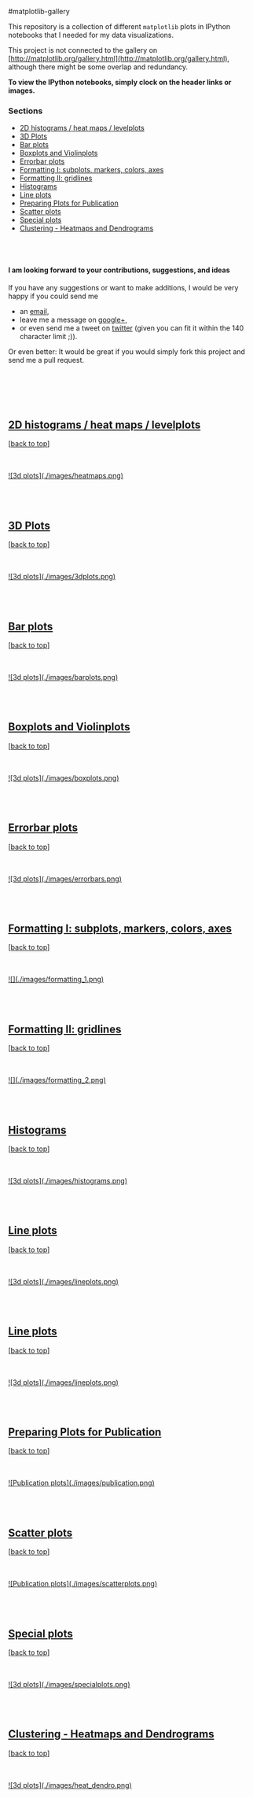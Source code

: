 #matplotlib-gallery

This repository is a collection of different `matplotlib` plots in IPython notebooks that I needed for my data visualizations. 

This project is not connected to the gallery on [http://matplotlib.org/gallery.html](http://matplotlib.org/gallery.html), although there might be some overlap and redundancy. 

**To view the IPython notebooks, simply clock on the header links or images.**

### Sections

- [2D histograms / heat maps / levelplots](#2d-histograms--heat-maps--levelplots)
- [3D Plots](#3d-plots)
- [Bar plots](#bar-plots)
- [Boxplots and Violinplots](#boxplots-and-violinplots)
- [Errorbar plots](#errorbar-plots)
- [Formatting I: subplots, markers, colors, axes](#formatting-i)
- [Formatting II: gridlines](#formatting-i)
- [Histograms](#histograms)
- [Line plots](#line-plots)
- [Preparing Plots for Publication](#preparing-plots-for-publication)
- [Scatter plots](#scatter-plots)
- [Special plots](#special-plots)
- [Clustering - Heatmaps and Dendrograms](#Clustering---Heatmaps-and-Dendrograms)

<br>
<br>

#### I am looking forward to your contributions, suggestions, and ideas

If you have any suggestions or want to make additions, I would be very happy if you could send me  

- an [email](mailto:se.raschka@gmail.com),  
- leave me a message on [google+](https://plus.google.com/118404394130788869227/),   
- or even send me a tweet on [twitter](https://twitter.com/rasbt) (given you can fit it within the 140 character limit ;)).  

Or even better: It would be great if you would simply fork this project and send me a pull request.

<br>
<br>
<br>
<br>


## [2D histograms / heat maps / levelplots](http://nbviewer.ipython.org/github/rasbt/matplotlib-gallery/blob/master/ipynb/heatmaps.ipynb)

[[back to top](https://github.com/rasbt/matplotlib-gallery#matplotlib-gallery)]

<br>
<br>

<a href='http://nbviewer.ipython.org/github/rasbt/matplotlib-gallery/blob/master/ipynb/heatmaps.ipynb'>
![3d plots](./images/heatmaps.png)
</a>

<br>
<br>
<br>
<br>


## [3D Plots](http://nbviewer.ipython.org/github/rasbt/matplotlib-gallery/blob/master/ipynb/3dplots.ipynb)

[[back to top](https://github.com/rasbt/matplotlib-gallery#matplotlib-gallery)]

<br>
<br>

<a href='http://nbviewer.ipython.org/github/rasbt/matplotlib-gallery/blob/master/ipynb/3dplots.ipynb'>
![3d plots](./images/3dplots.png)
</a>

<br>
<br>
<br>
<br>


## [Bar plots](http://nbviewer.ipython.org/github/rasbt/matplotlib-gallery/blob/master/ipynb/barplots.ipynb)

[[back to top](https://github.com/rasbt/matplotlib-gallery#matplotlib-gallery)]

<br>
<br>

<a href='http://nbviewer.ipython.org/github/rasbt/matplotlib-gallery/blob/master/ipynb/barplots.ipynb'>
![3d plots](./images/barplots.png)
</a>

<br>
<br>
<br>
<br>

## [Boxplots and Violinplots](http://nbviewer.ipython.org/github/rasbt/matplotlib-gallery/blob/master/ipynb/boxplots.ipynb)

[[back to top](https://github.com/rasbt/matplotlib-gallery#matplotlib-gallery)]

<br>
<br>

<a href='http://nbviewer.ipython.org/github/rasbt/matplotlib-gallery/blob/master/ipynb/boxplots.ipynb'>
![3d plots](./images/boxplots.png)
</a>

<br>
<br>
<br>
<br>

## [Errorbar plots](http://nbviewer.ipython.org/github/rasbt/matplotlib-gallery/blob/master/ipynb/errorbars.ipynb)

[[back to top](https://github.com/rasbt/matplotlib-gallery#matplotlib-gallery)]

<br>
<br>

<a href='http://nbviewer.ipython.org/github/rasbt/matplotlib-gallery/blob/master/ipynb/errorbars.ipynb'>
![3d plots](./images/errorbars.png)
</a>

<br>
<br>
<br>
<br>


## [Formatting I: subplots, markers, colors, axes](http://nbviewer.ipython.org/github/rasbt/matplotlib-gallery/blob/master/ipynb/formatting_1.ipynb)

[[back to top](https://github.com/rasbt/matplotlib-gallery#matplotlib-gallery)]

<br>
<br>

<a href='http://nbviewer.ipython.org/github/rasbt/matplotlib-gallery/blob/master/ipynb/formatting_1.ipynb'>
![](./images/formatting_1.png)
</a>

<br>
<br>
<br>
<br>

## [Formatting II: gridlines](http://nbviewer.ipython.org/github/rasbt/matplotlib-gallery/blob/master/ipynb/formatting_2.ipynb)

[[back to top](https://github.com/rasbt/matplotlib-gallery#matplotlib-gallery)]

<br>
<br>

<a href='http://nbviewer.ipython.org/github/rasbt/matplotlib-gallery/blob/master/ipynb/formatting_2.ipynb'>
![](./images/formatting_2.png)
</a>

<br>
<br>
<br>
<br>


## [Histograms](http://nbviewer.ipython.org/github/rasbt/matplotlib-gallery/blob/master/ipynb/histograms.ipynb)

[[back to top](https://github.com/rasbt/matplotlib-gallery#matplotlib-gallery)]

<br>
<br>

<a href='http://nbviewer.ipython.org/github/rasbt/matplotlib-gallery/blob/master/ipynb/histograms.ipynb'>
![3d plots](./images/histograms.png)
</a>

<br>
<br>
<br>
<br>


## [Line plots](http://nbviewer.ipython.org/github/rasbt/matplotlib-gallery/blob/master/ipynb/lineplots.ipynb)

[[back to top](https://github.com/rasbt/matplotlib-gallery#matplotlib-gallery)]

<br>
<br>

<a href='http://nbviewer.ipython.org/github/rasbt/matplotlib-gallery/blob/master/ipynb/lineplots.ipynb'>
![3d plots](./images/lineplots.png)
</a>

<br>
<br>
<br>
<br>


## [Line plots](http://nbviewer.ipython.org/github/rasbt/matplotlib-gallery/blob/master/ipynb/lineplots.ipynb)

[[back to top](https://github.com/rasbt/matplotlib-gallery#matplotlib-gallery)]

<br>
<br>

<a href='http://nbviewer.ipython.org/github/rasbt/matplotlib-gallery/blob/master/ipynb/lineplots.ipynb'>
![3d plots](./images/lineplots.png)
</a>

<br>
<br>
<br>
<br>



## [Preparing Plots for Publication](http://nbviewer.ipython.org/github/rasbt/matplotlib-gallery/blob/master/ipynb/publication.ipynb)

[[back to top](https://github.com/rasbt/matplotlib-gallery#matplotlib-gallery)]

<br>
<br>

<a href='http://nbviewer.ipython.org/github/rasbt/matplotlib-gallery/blob/master/ipynb/publication.ipynb'>
![Publication plots](./images/publication.png)
</a>

<br>
<br>
<br>
<br>

## [Scatter plots](http://nbviewer.ipython.org/github/rasbt/matplotlib-gallery/blob/master/ipynb/scatterplots.ipynb)

[[back to top](https://github.com/rasbt/matplotlib-gallery#matplotlib-gallery)]

<br>
<br>

<a href='http://nbviewer.ipython.org/github/rasbt/matplotlib-gallery/blob/master/ipynb/scatterplots.ipynb'>
![Publication plots](./images/scatterplots.png)
</a>

<br>
<br>
<br>
<br>

## [Special plots](http://nbviewer.ipython.org/github/rasbt/matplotlib-gallery/blob/master/ipynb/specialplots.ipynb)

[[back to top](https://github.com/rasbt/matplotlib-gallery#matplotlib-gallery)]

<br>
<br>

<a href='http://nbviewer.ipython.org/github/rasbt/matplotlib-gallery/blob/master/ipynb/specialplots.ipynb'>
![3d plots](./images/specialplots.png)
</a>

<br>
<br>
<br>
<br>




## [Clustering - Heatmaps and Dendrograms](http://nbviewer.ipython.org/github/rasbt/pattern_classification/blob/master/clustering/hierarchical/clust_complete_linkage.ipynb)

[[back to top](https://github.com/rasbt/matplotlib-gallery#matplotlib-gallery)]

<br>
<br>

<a href='http://nbviewer.ipython.org/github/rasbt/pattern_classification/blob/master/clustering/hierarchical/clust_complete_linkage.ipynb'>
![3d plots](./images/heat_dendro.png)
</a>

<br>
<br>
<br>
<br>
